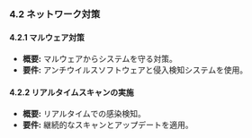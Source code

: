 ### 4.2 ネットワーク対策
#### 4.2.1 マルウェア対策
- **概要:** マルウェアからシステムを守る対策。
- **要件:** アンチウイルスソフトウェアと侵入検知システムを使用。

#### 4.2.2 リアルタイムスキャンの実施
- **概要:** リアルタイムでの感染検知。
- **要件:** 継続的なスキャンとアップデートを適用。


